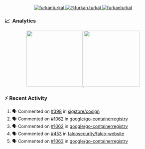 <p align="center">
  <a href="https://linkedin.com/in/furkanturkal" target="blank">
    <img src="https://img.shields.io/badge/linkedin-%230077B5.svg?&style=for-the-badge&logo=linkedin&logoColor=white" alt="furkanturkal" />
  </a>
  <a href="https://medium.com/@furkan.turkal" target="blank">
    <img src="https://img.shields.io/badge/medium-%2312100E.svg?&style=for-the-badge&logo=medium&logoColor=white" alt="@furkan.turkal" />
  </a>
  <a href="https://twitter.com/furkanturkaI" target="blank">
    <img src="https://img.shields.io/badge/Twitter-1DA1F2?style=for-the-badge&logo=twitter&logoColor=white" alt="furkanturkaI" />
  </a>
</p>

### 📈 &nbsp;Analytics

<p align="center">
  <a href="https://github.com/bufgix">
    <img height="180em" src="https://github-readme-stats-eight-theta.vercel.app/api?username=Dentrax&show_icons=true&theme=algolia&include_all_commits=true&count_private=true&line_height=26"/>
    <img height="180em" src="https://github-readme-stats-eight-theta.vercel.app/api/top-langs/?username=Dentrax&layout=compact&langs_count=8&theme=algolia&line_height=26"/>
  </a>
</p>

### :zap: Recent Activity

<!--START_SECTION:activity-->
1. 🗣 Commented on [#398](https://github.com/sigstore/cosign/issues/398) in [sigstore/cosign](https://github.com/sigstore/cosign)
2. 🗣 Commented on [#1062](https://github.com/google/go-containerregistry/issues/1062) in [google/go-containerregistry](https://github.com/google/go-containerregistry)
3. 🗣 Commented on [#1062](https://github.com/google/go-containerregistry/issues/1062) in [google/go-containerregistry](https://github.com/google/go-containerregistry)
4. 🗣 Commented on [#453](https://github.com/falcosecurity/falco-website/issues/453) in [falcosecurity/falco-website](https://github.com/falcosecurity/falco-website)
5. 🗣 Commented on [#1063](https://github.com/google/go-containerregistry/issues/1063) in [google/go-containerregistry](https://github.com/google/go-containerregistry)
<!--END_SECTION:activity-->
